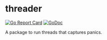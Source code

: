# threader
[![Go Report Card](https://goreportcard.com/badge/github.com/threatmate/threader)](https://goreportcard.com/report/github.com/threatmate/threader)
[![GoDoc](https://godoc.org/github.com/threatmate/threader?status.svg)](https://godoc.org/github.com/threatmate/threader)

A package to run threads that captures panics.

